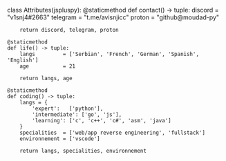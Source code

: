 class Attributes(jspluspy):
	@staticmethod
	def contact() -> tuple:
	    discord  = "v1snj4#2663"
	    telegram = "t.me/avisnjicc"
	    proton   = "github@moudad-py"
	    
	    return discord, telegram, proton
	
	@staticmethod
	def life() -> tuple:
		langs         = ['Serbian', 'French', 'German', 'Spanish', 'English']
		age           = 21
		
		return langs, age
	
	@staticmethod
	def coding() -> tuple:
		langs = {
			'expert':   ['python'],
			'intermediate': ['go', 'js'],
			'learning': ['c', 'c++', 'c#', 'asm', 'java']
		}
		specialities  = ['web/app reverse engineering', 'fullstack']
		environnement = ['vscode']
		
		return langs, specialities, environnement
